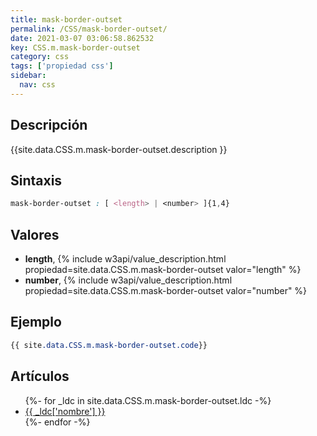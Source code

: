```yaml
---
title: mask-border-outset
permalink: /CSS/mask-border-outset/
date: 2021-03-07 03:06:58.862532
key: CSS.m.mask-border-outset
category: css
tags: ['propiedad css']
sidebar: 
  nav: css
---
```


## Descripción
{{site.data.CSS.m.mask-border-outset.description }}

## Sintaxis
~~~css
mask-border-outset : [ <length> | <number> ]{1,4}
~~~

## Valores
* **length**,  {% include w3api/value_description.html propiedad=site.data.CSS.m.mask-border-outset valor="length" %}
* **number**,  {% include w3api/value_description.html propiedad=site.data.CSS.m.mask-border-outset valor="number" %}

## Ejemplo
~~~css
{{ site.data.CSS.m.mask-border-outset.code}}
~~~

## Artículos
<ul>
{%- for _ldc in site.data.CSS.m.mask-border-outset.ldc -%}
   <li>
       <a href="{{_ldc['url'] }}">{{ _ldc['nombre'] }}</a>
   </li>
{%- endfor -%}
</ul>
